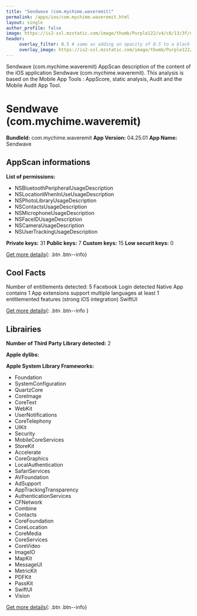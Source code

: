 ```yaml
---
title: "Sendwave (com.mychime.waveremit)"
permalink: /apps/ios/com.mychime.waveremit.html
layout: single
author_profile: false
image: https://is2-ssl.mzstatic.com/image/thumb/Purple122/v4/c8/13/3f/c8133f2b-1501-d146-9bb6-294117ffdfd2/AppIcon_Production-1x_U007emarketing-0-7-0-85-220.png/512x512bb.jpg
header: 
     overlay_filter: 0.5 # same as adding an opacity of 0.5 to a black background
     overlay_image: https://is2-ssl.mzstatic.com/image/thumb/Purple122/v4/c8/13/3f/c8133f2b-1501-d146-9bb6-294117ffdfd2/AppIcon_Production-1x_U007emarketing-0-7-0-85-220.png/512x512bb.jpg
---
```

Sendwave (com.mychime.waveremit) AppScan description of the content of the iOS application Sendwave (com.mychime.waveremit). This analysis is based on the Mobile App Tools : AppScore, static analysis, Audit and the Mobile Audit App Tool.

# Sendwave (com.mychime.waveremit)

**BundleId:** com.mychime.waveremit
**App Version:** 04.25.01
**App Name:** Sendwave


## AppScan informations 

**List of permissions:** 
- NSBluetoothPeripheralUsageDescription
- NSLocationWhenInUseUsageDescription
- NSPhotoLibraryUsageDescription
- NSContactsUsageDescription
- NSMicrophoneUsageDescription
- NSFaceIDUsageDescription
- NSCameraUsageDescription
- NSUserTrackingUsageDescription
  
  
**Private keys:** 31
**Public keys:** 7
**Custom keys:** 15
**Low securit keys:** 0
  
[Get more details](/pricing.html){: .btn .btn--info}

## Cool Facts

Number of entitlements detected: 5
Facebook Login detected
Native App
contains 1 App extensions
support multiple languages
at least 1 entitlemented features (strong iOS integration)
SwiftUI
  
[Get more details](/pricing.html){: .btn .btn--info }

## Librairies 
**Number of Third Party Library detected:** 2


**Apple dylibs:**


**Apple System Library Frameworks:**
- Foundation
- SystemConfiguration
- QuartzCore
- CoreImage
- CoreText
- WebKit
- UserNotifications
- CoreTelephony
- UIKit
- Security
- MobileCoreServices
- StoreKit
- Accelerate
- CoreGraphics
- LocalAuthentication
- SafariServices
- AVFoundation
- AdSupport
- AppTrackingTransparency
- AuthenticationServices
- CFNetwork
- Combine
- Contacts
- CoreFoundation
- CoreLocation
- CoreMedia
- CoreServices
- CoreVideo
- ImageIO
- MapKit
- MessageUI
- MetricKit
- PDFKit
- PassKit
- SwiftUI
- Vision


  
[Get more details](/pricing.html){: .btn .btn--info}

